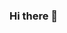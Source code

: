 ### Hi there 👋

<!--
**dfirnhaber/dfirnhaber** is a ✨ _special_ ✨ repository because its `README.md` (this file) appears on your GitHub profile.

Here are some ideas to get you started:

- 🔭 I’m currently working on Microsoft's quantum development kit
- 🌱 I’m currently learning Q#
- 👯 I’m looking to collaborate on a quantum project
- 🤔 I’m looking for help with running the resources estimator for factorization of a 2048-bit semi prime integer in a quantum environment
- 💬 Ask me about my education
- 📫 How to reach me: (708)778-1752
- 😄 Pronouns: Mr, he, him, dude, guy, man
- ⚡ Fun fact: 63.4% of statistics are made up on the spot.. 😁
-->
